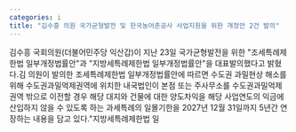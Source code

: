 ```yaml
---
categories: i
title: "김수흥 의원 국가균형발전 및 한국농어촌공사 사업지원을 위한 개정안 2건 발의"
---
```

김수흥 국회의원(더불어민주당 익산갑)이 지난 23일 국가균형발전을 위한 "조세특례제한법 일부개정법률안"과 "지방세특례제한법 일부개정법률안"을 대표발의했다고 밝혔다.김 의원이 발의한 조세특례제한법 일부개정법률안에 따르면 수도권 과밀현상 해소를 위해 수도권과밀억제권역에 위치한 내국법인이 본점 또는 주사무소를 수도권과밀억제권역 밖으로 이전할 경우 해당 대지와 건물에 대한 양도차익을 해당 사업연도의 익금에 산입하지 않을 수 있도록 하는 과세특례의 일몰기한을 2027년 12월 31일까지 5년간 연장하는 내용을 담고 있다."지방세특례제한법 일